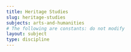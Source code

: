 ```yaml
---
title: Heritage Studies
slug: heritage-studies
subjects: arts-and-humanities
# The following are constants: do not modify
layout: subject
type: discipline
---
```

